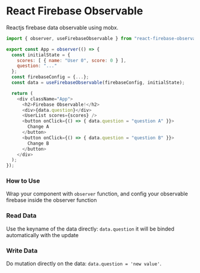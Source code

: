 # React Firebase Observable

Reactjs firebase data observable using mobx.

```javascript
import { observer, useFirebaseObservable } from "react-firebase-observable";

export const App = observer(() => {
  const initialState = {
    scores: [ { name: "User 0", score: 0 } ],
    question: "..."
  };
  const firebaseConfig = {...};
  const data = useFirebaseObservable(firebaseConfig, initialState);

  return (
    <div className="App">
      <h2>Firebase Observable!</h2>
      <div>{data.question}</div>
      <UserList scores={scores} />
      <button onClick={() => { data.question = "question A" }}>
        Change A
      </button>
      <button onClick={() => { data.question = "question B" }}>
        Change B
      </button>
    </div>
  );
});
```

### How to Use

Wrap your component with `observer` function, and config your observable firebase inside the observer function

### Read Data

Use the keyname of the data directly: `data.question` it will be binded automatically with the update

### Write Data

Do mutation directly on the data: `data.question = 'new value'`.
